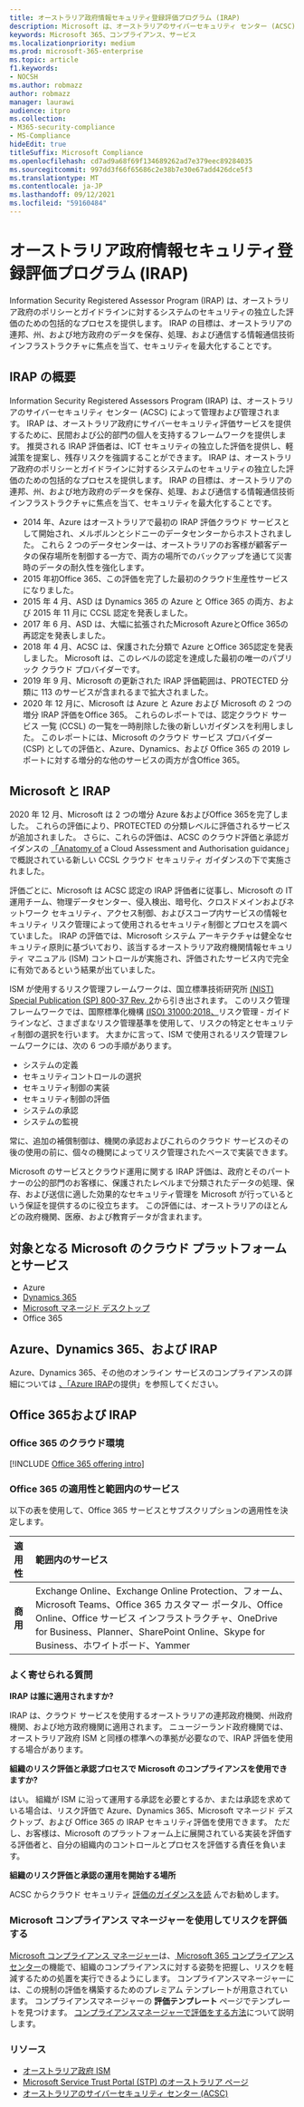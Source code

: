 ```yaml
---
title: オーストラリア政府情報セキュリティ登録評価プログラム (IRAP)
description: Microsoft は、オーストラリアのサイバーセキュリティ センター (ACSC) による IRAP 評価と認定に基づく未分類の普及制限マーカー (DLM) および PROTECTED データの両方について、オーストラリア認定クラウド サービス リストに含まれています。
keywords: Microsoft 365、コンプライアンス、サービス
ms.localizationpriority: medium
ms.prod: microsoft-365-enterprise
ms.topic: article
f1.keywords:
- NOCSH
ms.author: robmazz
author: robmazz
manager: laurawi
audience: itpro
ms.collection:
- M365-security-compliance
- MS-Compliance
hideEdit: true
titleSuffix: Microsoft Compliance
ms.openlocfilehash: cd7ad9a68f69f134689262ad7e379eec89284035
ms.sourcegitcommit: 997dd3f66f65686c2e38b7e30e67add426dce5f3
ms.translationtype: MT
ms.contentlocale: ja-JP
ms.lasthandoff: 09/12/2021
ms.locfileid: "59160484"
---
```

# <a name="australian-government-information-security-registered-assessor-program-irap"></a>オーストラリア政府情報セキュリティ登録評価プログラム (IRAP)

Information Security Registered Assessor Program (IRAP) は、オーストラリア政府のポリシーとガイドラインに対するシステムのセキュリティの独立した評価のための包括的なプロセスを提供します。 IRAP の目標は、オーストラリアの連邦、州、および地方政府のデータを保存、処理、および通信する情報通信技術インフラストラクチャに焦点を当て、セキュリティを最大化することです。

## <a name="irap-overview"></a>IRAP の概要

Information Security Registered Assessors Program (IRAP) は、オーストラリアのサイバーセキュリティ センター (ACSC) によって管理および管理されます。 IRAP は、オーストラリア政府にサイバーセキュリティ評価サービスを提供するために、民間および公的部門の個人を支持するフレームワークを提供します。 推奨される IRAP 評価者は、ICT セキュリティの独立した評価を提供し、軽減策を提案し、残存リスクを強調することができます。 IRAP は、オーストラリア政府のポリシーとガイドラインに対するシステムのセキュリティの独立した評価のための包括的なプロセスを提供します。 IRAP の目標は、オーストラリアの連邦、州、および地方政府のデータを保存、処理、および通信する情報通信技術インフラストラクチャに焦点を当て、セキュリティを最大化することです。

- 2014 年、Azure はオーストラリアで最初の IRAP 評価クラウド サービスとして開始され、メルボルンとシドニーのデータセンターからホストされました。 これら 2 つのデータセンターは、オーストラリアのお客様が顧客データの保存場所を制御する一方で、両方の場所でのバックアップを通じて災害時のデータの耐久性を強化します。
- 2015 年初Office 365、この評価を完了した最初のクラウド生産性サービスになりました。
- 2015 年 4 月、ASD は Dynamics 365 の Azure と Office 365 の両方、および 2015 年 11 月に CCSL 認定を発表しました。
- 2017 年 6 月、ASD は、大幅に拡張されたMicrosoft AzureとOffice 365の再認定を発表しました。
- 2018 年 4 月、ACSC は、保護された分類で Azure とOffice 365認定を発表しました。 Microsoft は、このレベルの認定を達成した最初の唯一のパブリック クラウド プロバイダーです。
- 2019 年 9 月、Microsoft の更新された IRAP 評価範囲は、PROTECTED 分類に 113 のサービスが含まれるまで拡大されました。
- 2020 年 12 月に、Microsoft は Azure と Azure および Microsoft の 2 つの増分 IRAP 評価をOffice 365。 これらのレポートでは、認定クラウド サービス 一覧 (CCSL) の一覧を一時削除した後の新しいガイダンスを利用しました。 このレポートには、Microsoft のクラウド サービス プロバイダー (CSP) としての評価と、Azure、Dynamics、および Office 365 の 2019 レポートに対する増分的な他のサービスの両方が含Office 365。

## <a name="microsoft-and-irap"></a>Microsoft と IRAP

2020 年 12 月、Microsoft は 2 つの増分 Azure &およびOffice 365を完了しました。 これらの評価により、PROTECTED の分類レベルに評価されるサービスが追加されました。 さらに、これらの評価は、ACSC のクラウド評価と承認ガイダンスの [「Anatomy of](https://www.cyber.gov.au/acsc/government/cloud-security-guidance) a Cloud Assessment and Authorisation guidance」で概説されている新しい CCSL クラウド セキュリティ ガイダンスの下で実施されました。

評価ごとに、Microsoft は ACSC 認定の IRAP 評価者に従事し、Microsoft の IT 運用チーム、物理データセンター、侵入検出、暗号化、クロスドメインおよびネットワーク セキュリティ、アクセス制御、およびスコープ内サービスの情報セキュリティ リスク管理によって使用されるセキュリティ制御とプロセスを調べていました。 IRAP の評価では、Microsoft システム アーキテクチャは健全なセキュリティ原則に基づいており、該当するオーストラリア政府機関情報セキュリティ マニュアル (ISM) コントロールが実施され、評価されたサービス内で完全に有効であるという結果が出ていました。

ISM が使用するリスク管理フレームワークは、国立標準技術研究所 [(NIST) Special Publication (SP) 800-37 Rev. 2](https://csrc.nist.gov/publications/detail/sp/800-37/rev-2/final)から引き出されます。 このリスク管理フレームワークでは、国際標準化機構 [(ISO) 31000:2018、](https://www.iso.org/standard/65694.html)リスク管理 - ガイドラインなど、さまざまなリスク管理基準を使用して、リスクの特定とセキュリティ制御の選択を行います。 大まかに言って、ISM で使用されるリスク管理フレームワークには、次の 6 つの手順があります。

- システムの定義
- セキュリティコントロールの選択
- セキュリティ制御の実装
- セキュリティ制御の評価
- システムの承認
- システムの監視

常に、追加の補償制御は、機関の承認およびこれらのクラウド サービスのその後の使用の前に、個々の機関によってリスク管理されたベースで実装できます。

Microsoft のサービスとクラウド運用に関する IRAP 評価は、政府とそのパートナーの公的部門のお客様に、保護されたレベルまで分類されたデータの処理、保存、および送信に適した効果的なセキュリティ管理を Microsoft が行っているという保証を提供するのに役立ちます。 この評価には、オーストラリアのほとんどの政府機関、医療、および教育データが含まれます。

## <a name="microsoft-in-scope-cloud-platforms--services"></a>対象となる Microsoft のクラウド プラットフォームとサービス

- Azure
- [Dynamics 365](https://aka.ms/d365-compliance-list)
- [Microsoft マネージド デスクトップ](/microsoft-365/managed-desktop/intro/compliance)
- Office 365

## <a name="azure-dynamics-365-and-irap"></a>Azure、Dynamics 365、および IRAP

Azure、Dynamics 365、その他のオンライン サービスのコンプライアンスの詳細については [、「Azure IRAP](/azure/compliance/offerings/offering-australia-irap)の提供」を参照してください。

## <a name="office-365-and-irap"></a>Office 365および IRAP

### <a name="office-365-cloud-environments"></a>Office 365 のクラウド環境

[!INCLUDE [Office 365 offering intro](../includes/o365-offering-introduction.md)]

### <a name="office-365-applicability-and-in-scope-services"></a>Office 365 の適用性と範囲内のサービス

以下の表を使用して、Office 365 サービスとサブスクリプションの適用性を決定します。

| **適用性** | **範囲内のサービス** |
|:------------------|:----------------------|
| **商用** | Exchange Online、Exchange Online Protection、フォーム、Microsoft Teams、Office 365 カスタマー ポータル、Office Online、Office サービス インフラストラクチャ、OneDrive for Business、Planner、SharePoint Online、Skype for Business、ホワイトボード、Yammer |

### <a name="frequently-asked-questions"></a>よく寄せられる質問

**IRAP は誰に適用されますか?**

IRAP は、クラウド サービスを使用するオーストラリアの連邦政府機関、州政府機関、および地方政府機関に適用されます。 ニュージーランド政府機関では、オーストラリア政府 ISM と同様の標準への準拠が必要なので、IRAP 評価を使用する場合があります。

**組織のリスク評価と承認プロセスで Microsoft のコンプライアンスを使用できますか?**

はい。 組織が ISM に沿って運用する承認を必要とするか、または承認を求めている場合は、リスク評価で Azure、Dynamics 365、Microsoft マネージド デスクトップ、および Office 365 の IRAP セキュリティ評価を使用できます。 ただし、お客様は、Microsoft のプラットフォーム上に展開されている実装を評価する評価者と、自分の組織内のコントロールとプロセスを評価する責任を負います。

**組織のリスク評価と承認の運用を開始する場所**

ACSC からクラウド セキュリティ [評価のガイダンスを読](https://www.cyber.gov.au/acsc/government/cloud-security-guidance) んでお勧めします。

### <a name="use-microsoft-compliance-manager-to-assess-your-risk"></a>Microsoft コンプライアンス マネージャーを使用してリスクを評価する

[Microsoft コンプライアンス マネージャー](/microsoft-365/compliance/compliance-manager)は、[ Microsoft 365 コンプライアンス センター](/microsoft-365/compliance/microsoft-365-compliance-center)の機能で、組織のコンプライアンスに対する姿勢を把握し、リスクを軽減するための処置を実行できるようにします。 コンプライアンスマネージャーには、この規制の評価を構築するためのプレミアム テンプレートが用意されています。 コンプライアンスマネージャーの **評価テンプレート** ページでテンプレートを見つけます。 [コンプライアンスマネージャーで評価をする方法](/microsoft-365/compliance/compliance-manager-assessments)について説明します。

### <a name="resources"></a>リソース

- [オーストラリア政府 ISM](https://acsc.gov.au/infosec/ism/index.htm)
- [Microsoft Service Trust Portal (STP) のオーストラリア ページ](https://aka.ms/au-irap)
- [オーストラリアのサイバーセキュリティ センター (ACSC)](https://www.cyber.gov.au)
